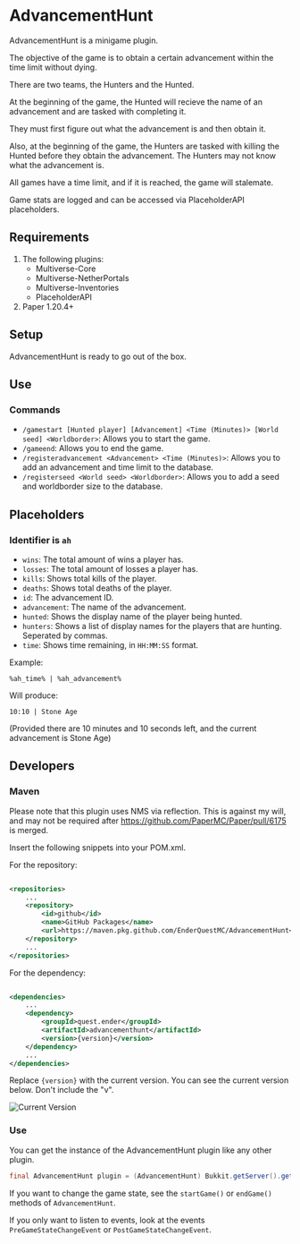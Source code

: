 # AdvancementHunt

AdvancementHunt is a minigame plugin.

The objective of the game is to obtain a certain advancement within the time limit without dying.

There are two teams, the Hunters and the Hunted.

At the beginning of the game, the Hunted will recieve the name of an advancement and are tasked with completing it.

They must first figure out what the advancement is and then obtain it.

Also, at the beginning of the game, the Hunters are tasked with killing the Hunted before they obtain the advancement.
The Hunters may not know what the advancement is.

All games have a time limit, and if it is reached, the game will stalemate.

Game stats are logged and can be accessed via PlaceholderAPI placeholders.

## Requirements

1. The following plugins:
    * Multiverse-Core
    * Multiverse-NetherPortals
    * Multiverse-Inventories
    * PlaceholderAPI
2. Paper 1.20.4+

## Setup

AdvancementHunt is ready to go out of the box.

## Use

### Commands

* `/gamestart [Hunted player] [Advancement] <Time (Minutes)> [World seed] <Worldborder>`: Allows you to start the game.
* `/gameend`: Allows you to end the game.
* `/registeradvancement <Advancement> <Time (Minutes)>`: Allows you to add an advancement and time limit to the
  database.
* `/registerseed <World seed> <Worldborder>`: Allows you to add a seed and worldborder size to the database.

## Placeholders

### Identifier is `ah`

* `wins`: The total amount of wins a player has.
* `losses`: The total amount of losses a player has.
* `kills`: Shows total kills of the player.
* `deaths`: Shows total deaths of the player.
* `id`: The advancement ID.
* `advancement`: The name of the advancement.
* `hunted`: Shows the display name of the player being hunted.
* `hunters`: Shows a list of display names for the players that are hunting. Seperated by commas.
* `time`: Shows time remaining, in `HH:MM:SS` format.

Example:

```
%ah_time% | %ah_advancement%
```

Will produce:

```
10:10 | Stone Age
```

(Provided there are 10 minutes and 10 seconds left, and the current advancement is Stone Age)

## Developers

### Maven

Please note that this plugin uses NMS via reflection. This is against my will, and may not be required
after https://github.com/PaperMC/Paper/pull/6175 is merged.

Insert the following snippets into your POM.xml.

For the repository:

```xml

<repositories>
    ...
    <repository>
        <id>github</id>
        <name>GitHub Packages</name>
        <url>https://maven.pkg.github.com/EnderQuestMC/AdvancementHunt</url>
    </repository>
    ...
</repositories>
```

For the dependency:

```xml

<dependencies>
    ...
    <dependency>
        <groupId>quest.ender</groupId>
        <artifactId>advancementhunt</artifactId>
        <version>{version}</version>
    </dependency>
    ...
</dependencies>
```

Replace `{version}` with the current version. You can see the current version below. Don't include the "v".

![Current Version](https://img.shields.io/github/v/release/EnderQuestMC/AdvancementHunt)

### Use

You can get the instance of the AdvancementHunt plugin like any other plugin.

```java
final AdvancementHunt plugin = (AdvancementHunt) Bukkit.getServer().getPluginManager().getPlugin("AdvancementHunt");
```

If you want to change the game state, see the `startGame()` or `endGame()` methods of `AdvancementHunt`.

If you only want to listen to events, look at the events `PreGameStateChangeEvent` or `PostGameStateChangeEvent`.

